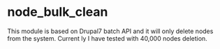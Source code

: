 # node_bulk_clean
This module is based on Drupal7 batch API and it will only delete nodes from the system. Current
ly I have tested with 40,000 nodes deletion.
